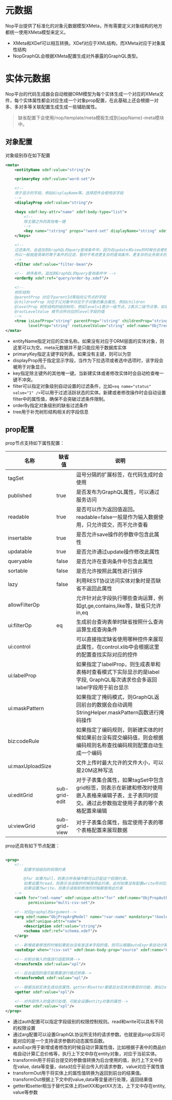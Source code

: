 # 元数据

Nop平台提供了标准化的对象元数据模型XMeta，所有需要定义对象结构的地方都统一使用XMeta模型来定义。

* XMeta和XDef可以相互转换。XDef对应于XML结构，而XMeta对应于对象属性结构
* NopGraphQL会根据XMeta配置生成对外暴露的GraphQL类型。

# 实体元数据

Nop平台的代码生成器会自动根据ORM模型为每个实体生成一个对应的XMeta文件，每个实体属性都会对应生成一个对象prop配置，在此基础上还会根据一对多、多对多等关联配置生成生成一些辅助属性。

> 缺省配置下会使用/nop/template/meta模板生成到{appName}-meta模块中。

## 对象配置
对象级别存在如下配置

````xml
<meta>
    <entityName xdef:value="string"/>

    <primaryKey xdef:value="word-set"/>

    <!--
    用于显示的字段，例如displayName等。选择控件会使用该字段
    -->
    <displayProp xdef:value="string"/>

    <keys xdef:key-attr="name" xdef:body-type="list">
        <!--
        除主键之外的其他唯一键
        -->
        <key name="!string" props="!word-set" displayName="string" xdef:name="ObjKeyModel"/>
    </keys>

    <!--
    过滤条件。会追加到GraphQL的query查询条件中。因为在update和view的时候也会使用检查这里的过滤条件，
    所以一般就是简单的等于条件的过滤，暂时不考虑更复杂的查询条件。更复杂的业务相关的查询条件应该写在Biz文件中或者
    -->
    <filter xdef:value="filter-bean"/>

    <!-- 排序条件。追加到GraphQL的query查询条件中 -->
    <orderBy xdef:ref="query/order-by.xdef"/>

    <!--
    树形结构
    @parentProp 对应于parentId等指向父节点的字段
    @childrenProp 对应于父对象中对应于子对象的集合属性，例如children
    @levelProp 树形结构的级别树形，例如level=1表示一级节点，2表示二级节点等。如果为空，则使用parentId=__null来过滤得到根节点
    @rootLevelValue 根节点所对应的level字段的值
    -->
    <tree isLeafProp="string" parentProp="!string" childrenProp="string"
          levelProp="string" rootLevelValue="string" xdef:name="ObjTreeModel"/>
</meta>
````

* entityName指定对应的实体名称。如果没有对应于ORM层面的实体对象，则这里可以为空。meta元数据并不是只能应用于数据库实体
* primaryKey指定主键字段列表。如果没有主键，则可以为空
* displayProp用于指定显示字段，当作为下拉选项或者选中选项时，该字段会被用于对象显示。
* key指定除主键外的其他唯一键。当新建实体或者修改实体时会自动检查唯一键不冲突。
* filter可以指定对象级别自动设置的过滤条件，比如`<eq name="status" value="1" />`可以用于过滤活跃状态的实体。新建或者修改操作时会自动设置filter中的属性值，确保不会突破过滤条件限制。
* orderBy指定对象级别的缺省过滤条件
* tree用于补充树形结构相关的字段信息

## prop配置

prop节点支持如下属性配置：

| 名称               | 缺省值           | 说明                                                                             |
|------------------|---------------|--------------------------------------------------------------------------------|
| tagSet           |               | 逗号分隔的扩展标签，在代码生成时会使用                                                            |
| published        | true          | 是否发布为GraphQL属性，可以通过服务访问                                                        |
| readable         | true          | 是否可以作为返回值返回。readable=false一般是作为输入数据使用，只允许提交，而不允许查看                             |
| insertable       | true          | 是否允许save操作的参数中包含此属性                                                            |
| updatable        | true          | 是否允许通过update操作修改此属性                                                            |                                       
| queryable        | false         | 是否允许在查询条件中包含此属性                                                                |
| sortable         | false         | 是否允许按照此属性进行排序                                                                  |
| lazy             | false         | 利用REST协议访问实体对象时是否缺省不返回此属性                                                      |
| allowFilterOp    |               | 允许针对此字段执行哪些查询运算，例如gt,ge,contains,like等，缺省只允许in,eq                              |
| ui:filterOp      | eq            | 生成前台查询表单时缺省按照什么查询运算生成查询条件                                                      |
| ui:control       |               | 可以直接指定缺省使用哪种控件来展现此属性，在control.xlib中会根据这里的配置查找实际对应的控件                           |
| ui:labelProp     |               | 如果指定了labelProp，则生成表单和表格时查看模式下实际显示的是label字段, GraphQL每次请求也会多返回label字段用于前台显示      | 
| ui:maskPattern   |               | 如果指定了掩码模式，则GraphQL返回前台的数据会自动调用StringHelper.maskPattern函数进行掩码操作                 |
| biz:codeRule     |               | 如果指定了编码规则，则新建实体的时候如果前台没有提交编码值，则会根据编码规则名称查找编码规则配置自动生成一个编码                       |
| ui:maxUploadSize |               | 文件上传时最大允许的文件大小，可以是20M这种写法                                                      |
| ui:editGrid      | sub-grid-edit | 对于子表集合属性，如果tagSet中包含grid标签，则表示在新建和修改时使用嵌入表格来编辑子表，主子表同时提交。通过此参数指定使用子表的哪个表格配置来编辑 |
| ui:viewGrid      | sub-grid-view | 对于子表集合属性，指定使用子表的哪个表格配置来展现数据                                                    |

prop还具有如下节点配置：

````xml

<prop>
    <!--
        配置字段级别的权限约束

        @for 如果为all，则表示所有操作都可以匹配这个权限约束。
        如果设置为read，则表示当读取的时候使用此约束。此时如果没有配置write所对应的auth，则实际不允许修改
        如果设置为write，则表示读取和修改的时候都使用此约束
    -->
    <auth for="!xml-name" xdef:unique-attr="for" xdef:name="ObjPropAuthModel" roles="csv-set"
          permissions="multi-csv-set"/>

    <!--对应graphql的argument-->
    <arg xdef:name="ObjPropArgModel" name="!var-name" mandatory="!boolean=false" displayName="string"
         xdef:unique-attr="name">
        <description xdef:value="string"/>
        <schema xdef:ref="schema.xdef"/>
    </arg>

    <!--新增或者修改的时候如果前台没有发送本字段的值，则可以根据autoExpr来自动计算得到-->
    <autoExpr when="!csv-set" xdef:bean-body-prop="source" xdef:name="ObjConditionExpr" xdef:value="xpl"/>

    <!--对前台输入的值进行适配转换-->
    <transformIn xdef:value="xpl"/>

    <!--后台返回的值可能需要进行格式转换-->
    <transformOut xdef:value="xpl"/>

    <!--根据当前实体生成动态属性。getter和setter都是后台实体对象层的功能，类似Java对象上的get/set-->
    <getter xdef:value="xpl"/>

    <!--对外部传入的值进行处理，可能会设置entity对象的属性-->
    <setter xdef:value="xpl"/>
</prop>
````

* 通过auth配置可以指定字段级别的权限控制规则。read和write可以具有不同的权限设置
* 通过arg配置可以设置GraphQL协议所支持的请求参数。也就是说prop实际可能对应的是一个支持请求参数的动态属性函数。
* autoExpr用于新增或者修改的时候自动计算属性值，比如根据子表中的商品价格自动计算汇总价格等，执行上下文中存在entity对象，对应于当前实体。
* transformIn用于将前台提交的参数值转换为后台使用的值，执行上下文中存在value, data等变量，data对应于前台传入的请求参数，value对应于属性值
* transformOut用于将实体上的属性值转换为返回到前台的结果值。transformOut根据上下文中的value,data等变量进行处理，返回结果值
* getter和setter相当于替代实体上的setXX和getXX方法，上下文中存在entity, value等参数